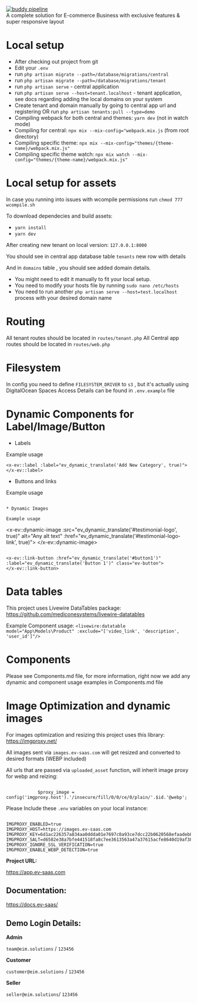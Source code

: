 [![buddy pipeline](https://app.buddy.works/b2bwood/b2bwood/pipelines/pipeline/323136/badge.svg?token=35b16afac4ba4dae4724876e550894984b5e2ac6eb9da98b094b339061ed9ad1 "buddy pipeline")](https://app.buddy.works/b2bwood/b2bwood/pipelines/pipeline/323136) \
A complete solution for E-commerce Business with exclusive features & super responsive layout

# Local setup

-   After checking out project from git
-   Edit your `.env`
-   run `php artisan migrate --path=/database/migrations/central`
-   run `php artisan migrate --path=/database/migrations/tenant`
-   run `php artisan serve` - central application
-   run `php artisan serve --host=tenant.localhost` - tenant application, see docs regarding adding the local domains on your system
-   Create tenant and domain manually by going to central app url and registering OR run `php artisan tenants:pull --type=demo`
-   Compiling webpack for both central and themes: `yarn dev` (not in watch mode)
-   Compiling for central: `npx mix --mix-config="webpack.mix.js` (from root directory)
-   Compiling specific theme: `npx mix --mix-config="themes/{theme-name}/webpack.mix.js"`
-   Compiling specific theme watch: `npx mix watch --mix-config="themes/{theme-name}/webpack.mix.js"`

# Local setup for assets
In case you running into issues with wcompile permissions run
`chmod 777 wcompile.sh`

To download dependecies and build assets:

-   `yarn install`
-   `yarn dev`

After creating new tenant on local version: `127.0.0.1:8000`

You should see in central app database table `tenants` new row with details

And in `domains` table , you should see added domain details.

-   You might need to edit it manually to fit your local setup.
-   You need to modify your hosts file by running `sudo nano /etc/hosts`
-   You need to run another `php artisan serve --host=test.localhost` process with your desired domain name

# Routing
All tenant routes should be located in `routes/tenant.php`
All Central app routes should be located in `routes/web.php`

# Filesystem
In config you need to define `FILESYSTEM_DRIVER` to `s3` , but it's actually using DigitalOcean Spaces
Access Details can be found in `.env.example` file

# Dynamic Components for Label/Image/Button

-   Labels

Example usage

```
<x-ev::label :label="ev_dynamic_translate('Add New Category', true)">
</x-ev::label>
```

-   Buttons and links

Example usage

```

* Dynamic Images

Example usage

```
<x-ev::dynamic-image :src="ev_dynamic_translate('#testimonial-logo', true)" alt="Any alt text"
:href="ev_dynamic_translate('#testimonial-logo-link', true)">
</x-ev::dynamic-image>
```

<x-ev::link-button :href="ev_dynamic_translate('#button1')"
:label="ev_dynamic_translate('Button 1')" class="ev-button">
</x-ev::link-button>

```

# Data tables
This project uses Livewire DataTables package: https://github.com/mediconesystems/livewire-datatables

Example Component usage:
`<livewire:datatable model="App\Models\Product" :exclude="['video_link', 'description', 'user_id']"/>`

# Components

Please see Components.md file, for more information, right now we add any dynamic and component usage examples in Components.md file

# Image Optimization and dynamic images

For images optimization and resizing this project uses this library:
https://imgproxy.net/

All images sent via `images.ev-saas.com` will get resized and converted to desired formats (WEBP included)

All urls that are passed via `uploaded_asset` function, will inherit image proxy for webp and reizing:

```

            $proxy_image = config('imgproxy.host').'/insecure/fill/0/0/ce/0/plain/'.$id.'@webp';

```

Please Include these `.env` variables on your local instance:

```

IMGPROXY_ENABLED=true
IMGPROXY_HOST=https://images.ev-saas.com
IMGPROXY_KEY=6d1ac226357a834aa0ddda01e7697c0a93ce7dcc22b0620568efaadeb8681b5ddf1086b39ba358910e9009738efca8eced958b570149189c618688f4c6e9d290
IMGPROXY_SALT=d6582e38a7bfe441518fa8c7ee3613563a47a37615acfe8640d19af38cc1e786f3141232cdd9117362c60077f382ef02473b3fe36c223a1cd2139c87322fcb87
IMGPROXY_IGNORE_SSL_VERIFICATION=true
IMGPROXY_ENABLE_WEBP_DETECTION=true

```

**Project URL:**

https://app.ev-saas.com

## Documentation:

https://docs.ev-saas/

## Demo Login Details:

**Admin**

`team@eim.solutions` / `123456`

**Customer**

`customer@eim.solutions` / `123456`

**Seller**

`seller@eim.solutions`/ `123456`
```
